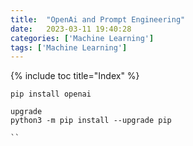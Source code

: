 ```yaml
---
title:  "OpenAi and Prompt Engineering"
date:   2023-03-11 19:40:28
categories: ['Machine Learning']
tags: ['Machine Learning']
---
```


{% include toc title="Index" %}

```shell
pip install openai

upgrade
python3 -m pip install --upgrade pip

``
